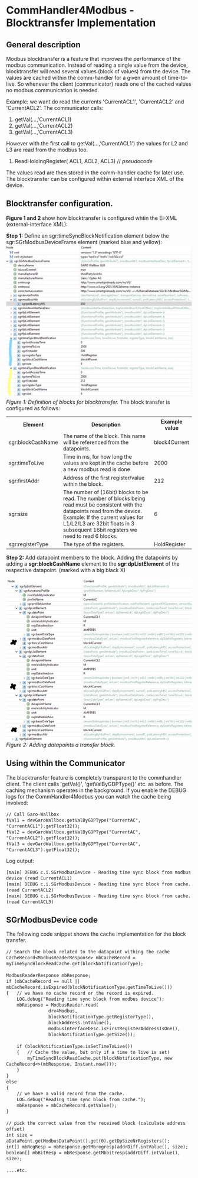 # CommHandler4Modbus - Blocktransfer Implementation

## General description
Modbus blocktransfer is a feature that improves the performance of the modbus communication.
Instead of reading a single value from the device, blocktransfer will read several values (block of values)
from the device. The values are cached within the comm-handler for a given amount of time-to-live. 
So whenever the client (communicator) reads one of the cached values no modbus communication is needed. 
<p>
Example: we want do read the currents 'CurrentACL1', 'CurrentACL2' and 'CurrentACL2'. The communicator 
calls: 
<ol> 
<li>getVal(...,'CurrentACL1)</li>
<li>getVal(...,'CurrentACL2)</li>
<li>getVal(...,'CurrentACL3)</li>
</ol>
However with the first call to getVal(...,'CurrentACL1') the values for L2 and L3 are read from the modbus
too.
<ol>
<li>ReadHoldingRegister( ACL1, ACL2, ACL3)  // <i>pseudocode</i></li>
</ol>
The values read are then stored in the comm-handler cache for later use. The blocktransfer can be configured within
external interface XML of the device.

## Blocktransfer configuration.
<b>Figure 1 and 2</b> show how blocktransfer is configured whtin the EI-XML (external-interface XML):

<b>Step 1:</b> Define an sgr:timeSyncBlockNotification element below the sgr:SGrModbusDeviceFrame element (marked blue and yellow):
![img.png](images/Blocktransfer-1.png)
<i>Figure 1: Definition of blocks for blocktransfer.</i>
The block transfer is configured as follows:
<table>
    <tr><th>Element</th><th>Description</th><th>Example value</th></tr>
    <tr><td>sgr:blockCashName</td><td>The name of the block. This name will be referenced from the datapoints.</td><td>block4Current</td></tr>
    <tr><td>sgr:timeToLive</td><td>Time in ms, for how long the values are kept in the cache before a new modbus read is done</td><td>2000</td></tr>
    <tr><td>sgr:firstAddr</td><td>Address of the first register/value within the block.</td><td>212</td></tr>
    <tr><td>sgr:size</td><td>The number of (16bit) blocks to be read. The number of blocks being read must be consistent
            with the datapoints read from the device. Example: If the current values for L1/L2/L3 are 32bit floats in 3
            subsequent 16bit registers we need to read 6 blocks.</td><td>6</td></tr>
    <tr><td>sgr:registerType</td><td>The type of the registers.</td><td>HoldRegister</td></tr>
</table>

<b>Step 2:</b> Add datapoint members to the block.
Adding the datapoints by adding a <b>sgr:blockCashName</b> element to the <b>sgr:dpListElement</b> of the respective datapoint.
(marked with a big black X)

![img.png](images/Blocktransfer-2.png)
<i>Figure 2: Adding datapoints a transfer block.</i>

## Using within the Communicator
The blocktransfer feature is completely transparent to the commhandler client. The client calls
'getVal()', 'getValByGDPType()' etc. as before. The caching mechanism operates in the background.
If you enable the DEBUG logs for the CommHandler4Modbus you can watch the cache being involved:
```
// Call Garo-Wallbox
fVal1 = devGaroWallbox.getValByGDPType("CurrentAC", "CurrentACL1").getFloat32();
fVal2 = devGaroWallbox.getValByGDPType("CurrentAC", "CurrentACL2").getFloat32();
fVal3 = devGaroWallbox.getValByGDPType("CurrentAC", "CurrentACL3").getFloat32();
```
Log output:
```
[main] DEBUG c.i.SGrModbusDevice - Reading time sync block from modbus device (read CurrentACL1)
[main] DEBUG c.i.SGrModbusDevice - Reading time sync block from cache. (read CurrentACL2)
[main] DEBUG c.i.SGrModbusDevice - Reading time sync block from cache. (read CurrentACL3)
```

## SGrModbusDevice code
The following code snippet shows the cache implementation for the block transfer.
```
// Search the block related to the datapoint withing the cache 
CacheRecord<ModbusReaderResponse> mbCacheRecord = myTimeSyncBlockReadCache.get(blockNotificationType);

ModbusReaderResponse mbResponse;
if (mbCacheRecord == null || mbCacheRecord.isExpired(blockNotificationType.getTimeToLive())) 
{   // we have no cache record or the record is expired.
	LOG.debug("Reading time sync block from modbus device");
	mbResponse = ModbusReader.read(
				drv4Modbus,
				blockNotificationType.getRegisterType(),
				blockAddress.intValue(),
				modbusInterfaceDesc.isFirstRegisterAddressIsOne(),
				blockNotificationType.getSize());
				
    if (blockNotificationType.isSetTimeToLive()) 
    {   // Cache the value, but only if a time to live is set!
        myTimeSyncBlockReadCache.put(blockNotificationType, new CacheRecord<>(mbResponse, Instant.now()));
    }
} 
else 
{
    // we have a valid record from the cache.
    LOG.debug("Reading time sync block from cache.");
    mbResponse = mbCacheRecord.getValue();
}

// pick the correct value from the received block (calculate address offset)			
int size = aDataPoint.getModbusDataPoint().get(0).getDpSizeNrRegisters();
int[] mbRegResp = mbResponse.getMbregresp(addrDiff.intValue(), size);
boolean[] mbBitResp = mbResponse.getMbbitresp(addrDiff.intValue(), size);

....etc.
```












